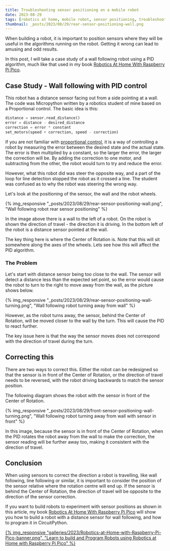 ```yaml
---
title: Troubleshooting sensor positioning on a mobile robot
date: 2023-08-29
tags: [robotics at home, mobile robot, sensor positioning, troubleshooting, robot building, pid control]
thumbnail: _posts/2023/08/29/rear-sensor-positioning-wall.png
---
```

When building a robot, it is important to position sensors where they will be useful in the algorithms running on the robot. Getting it wrong can lead to amusing and odd results.

In this post, I will take a case study of a wall following robot using a PID algorithm, much like that used in my book [Robotics At Home With Raspberry Pi Pico](https://packt.link/5swS2).

## Case Study - Wall following with PID control

This robot has a distance sensor facing out from a side pointing at a wall. The code was Micropython written by a robotics student of mine based on a Proportional control. The basic idea is this:

```python
distance = sensor.read_distance()
error = distance - desired_distance
correction = error * constant
set_motors(speed + correction, speed - correction)
```

If you are not familiar with [proportional control](2023/08/05/raspberry-pi-pico-line-follower), it is a way of controlling a robot by measuring the error between the desired state and the actual state. The error is then multiplied by a constant, so the larger the error, the larger the correction will be. By adding the correction to one motor, and subtracting from the other, the robot would turn to try and reduce the error.

However, what this robot did was steer the opposite way, and a part of the loop for line detection stopped the robot as it crossed a line. The student was confused as to why the robot was steering the wrong way.

Let's look at the positioning of the sensor, the wall and the robot wheels.

{% img_responsive "_posts/2023/08/29/rear-sensor-positioning-wall.png", "Wall following robot rear sensor positioning" %}

In the image above there is a wall to the left of a robot. On the robot is shown the direction of travel - the direction it is driving. In the bottom left of the robot is a distance sensor pointed at the wall.

The key thing here is where the Center of Rotation is. Note that this will sit somewhere along the axes of the wheels. Lets see how this will affect the PID algorithm.

### The Problem

Let's start with distance sensor being too close to the wall. The sensor will detect a distance less than the expected set point, so the error would cause the robot to turn to the right to move away from the wall, as the picture shows below.

{% img_responsive "_posts/2023/08/29/rear-sensor-positioning-wall-turning.png", "Wall following robot turning away from wall" %}

However, as the robot turns away, the sensor, behind the Center of Rotation, will be moved closer to the wall by the turn. This will cause the PID to react further.

The key issue here is that the way the sensor moves does not correspond with the direction of travel during the turn.

## Correcting this

There are two ways to correct this. Either the robot can be redesigned so that the sensor is in front of the Center of Rotation, or the direction of travel needs to be reversed, with the robot driving backwards to match the sensor position.

The following diagram shows the robot with the sensor in front of the Center of Rotation.

{% img_responsive "_posts/2023/08/29/front-sensor-positioning-wall-turning.png", "Wall following robot turning away from wall with sensor in front" %}

In this image, because the sensor is in front of the Center of Rotation, when the PID rotates the robot away from the wall to make the correction, the sensor reading will be further away too, making it consistent with the direction of travel.

## Conclusion

When using sensors to correct the direction a robot is travelling, like wall following, line following or similar, it is important to consider the position of the sensor relative where the rotation centre will end up. If the sensor is behind the Center of Rotation, the direction of travel will be opposite to the direction of the sensor correction.

If you want to build robots to experiment with sensor positions as shown in this article, my book [Robotics At Home With Raspberry Pi Pico](https://packt.link/5swS2) will show you how to build a robot with a distance sensor for wall following, and how to program it in CircuitPython.

<a href="https://packt.link/5swS2" title="Learn to build and Program Robots using Robotics at Home with Raspberry Pi Pico">{% img_responsive "galleries/2023/Robotics-at-Home-with-Raspberry-Pi-Pico-banner.png", "Learn to build and Program Robots using Robotics at Home with Raspberry Pi Pico" %}</a>

